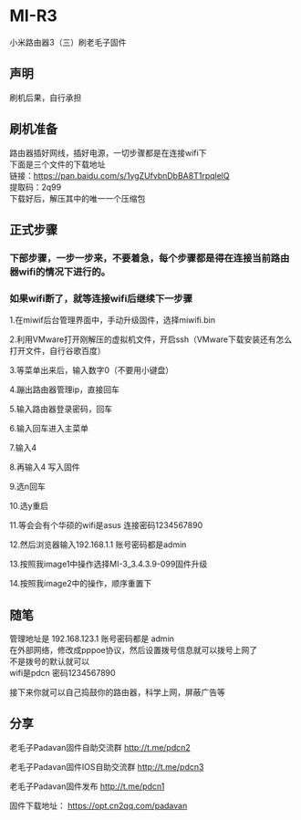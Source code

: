 # MI-R3
小米路由器3（三）刷老毛子固件

## 声明 
刷机后果，自行承担

## 刷机准备 
路由器插好网线，插好电源，一切步骤都是在连接wifi下 <br>
下面是三个文件的下载地址<br>
链接：https://pan.baidu.com/s/1ygZUfvbnDbBA8T1rpqlelQ<br>
提取码：2q99<br>
下载好后，解压其中的唯一一个压缩包

## 正式步骤
### 下部步骤，一步一步来，不要着急，每个步骤都是得在连接当前路由器wifi的情况下进行的。
### 如果wifi断了，就等连接wifi后继续下一步骤
1.在miwif后台管理界面中，手动升级固件，选择miwifi.bin

2.利用VMware打开刚解压的虚拟机文件，开启ssh（VMware下载安装还有怎么打开文件，自行谷歌百度）

3.等菜单出来后，输入数字0（不要用小键盘）

4.蹦出路由器管理ip，直接回车

5.输入路由器登录密码，回车

6.输入回车进入主菜单

7.输入4

8.再输入4 写入固件

9.选n回车

10.选y重启

11.等会会有个华硕的wifi是asus 连接密码1234567890

12.然后浏览器输入192.168.1.1 账号密码都是admin

13.按照我image1中操作选择MI-3_3.4.3.9-099固件升级

14.按照我image2中的操作，顺序重置下

## 随笔
管理地址是 192.168.123.1 账号密码都是 admin<br>
在外部网络，修改成pppoe协议，然后设置拨号信息就可以拨号上网了<br>
不是拨号的默认就可以<br>
wifi是pdcn 密码1234567890

接下来你就可以自己捣鼓你的路由器，科学上网，屏蔽广告等

## 分享
老毛子Padavan固件自助交流群
http://t.me/pdcn2

老毛子Padavan固件IOS自助交流群
http://t.me/pdcn3

老毛子Padavan固件发布
http://t.me/pdcn1

固件下载地址：
https://opt.cn2qq.com/padavan
